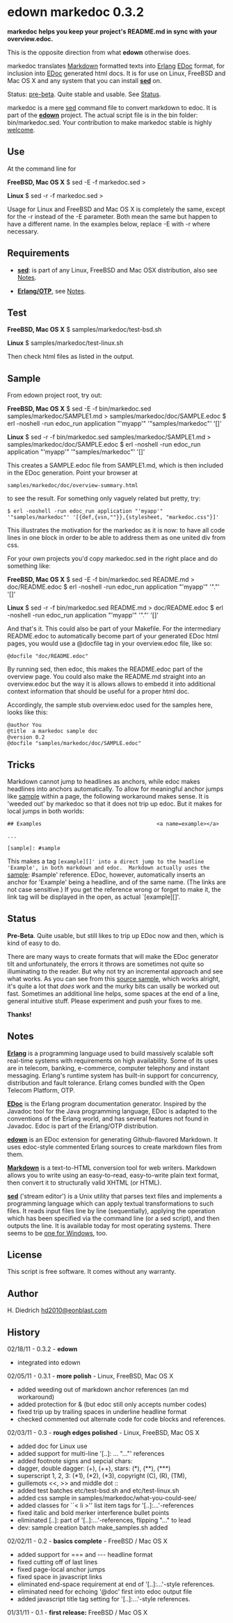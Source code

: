 edown markedoc 0.3.2
====================

**markedoc helps you keep your project's README.md in sync with your overview.edoc.**

This is the opposite direction from what **edown** otherwise does.

markedoc translates [Markdown][] formatted texts into [Erlang][] [EDoc][] format, for inclusion into [EDoc][] generated html docs. It is for use on Linux, FreeBSD and Mac OS X and any system that you can install  **[sed][Requirements]** on.

Status: [pre-beta][Status]. Quite stable and usable. See [Status][].

markedoc is a mere [sed][] command file to convert markdown to edoc. It is part of the **[edown][]** project. The actual script file is in the bin folder: bin/markedoc.sed. Your contribution to make markedoc stable is highly [welcome][issues].

[issues]: https://github.com/hdiedrich/markedoc/issues "Issue tracker"

Use                                                           <a name=Use></a>
---
At the command line for

**FreeBSD, Mac OS X**
	$ sed -E -f markedoc.sed <markdown file> > <edoc file>

**Linux**
	$ sed -r -f markedoc.sed <markdown file> > <edoc file>

Usage for Linux and FreeBSD and Mac OS X is completely the same, except for the -r instead of the -E parameter. Both mean the same but happen to have a different name. In the examples below, replace -E with -r where necessary.

Requirements                                          <a name=Requirements></a>
------------
* **[sed][]**: is part of any Linux, FreeBSD and Mac OSX distribution, also see [Notes][].

* **[Erlang/OTP][Erlang]**, see [Notes][].

Test                                                          <a name=Test></a>
----

 **FreeBSD, Mac OS X**
	$ samples/markedoc/test-bsd.sh

 **Linux**
	$ samples/markedoc/test-linux.sh

Then check html files as listed in the output.

Sample                                                      <a name=Sample></a>
------

From edown project root, try out:

 **FreeBSD, Mac OS X**
	$ sed -E -f bin/markedoc.sed samples/markedoc/SAMPLE1.md > samples/markedoc/doc/SAMPLE.edoc
	$ erl -noshell -run edoc_run application "'myapp'" '"samples/markedoc"' '[]'

 **Linux**
	$ sed -r -f bin/markedoc.sed samples/markedoc/SAMPLE1.md > samples/markedoc/doc/SAMPLE.edoc
	$ erl -noshell -run edoc_run application "'myapp'" '"samples/markedoc"' '[]'

This creates a SAMPLE.edoc file from SAMPLE1.md, which is then included in the EDoc generation. Point your browser at

	samples/markedoc/doc/overview-summary.html

to see the result. For something only vaguely related but pretty, try:

	$ erl -noshell -run edoc_run application "'myapp'" '"samples/markedoc"' '[{def,{vsn,""}},{stylesheet, "markedoc.css"}]'

This illustrates the motivation for the markedoc as it is now: to have all code lines in one block in order to be able to address them as one united div from css.		

For your own projects you'd copy markedoc.sed in the right place and do something like:

 **FreeBSD, Mac OS X**
	$ sed -E -f bin/markedoc.sed README.md > doc/README.edoc
	$ erl -noshell -run edoc_run application "'myapp'" '"."' '[]'	

 **Linux**
	$ sed -r -f bin/markedoc.sed README.md > doc/README.edoc
	$ erl -noshell -run edoc_run application "'myapp'" '"."' '[]'	

And that's it. This could also be part of your Makefile. For the intermediary README.edoc to automatically become part of your generated EDoc html pages, you would use a @docfile tag in your overview.edoc file, like so:

	@docfile "doc/README.edoc"

By running sed, then edoc, this makes the README.edoc part of the overview page. You could also make the README.md straight into an overview.edoc but the way it is allows allows to embedd it into additional context information that should be useful for a proper html doc.

Accordingly, the sample stub overview.edoc used for the samples here, looks like this:

	@author You 
	@title  a markedoc sample doc
	@version 0.2
	@docfile "samples/markedoc/doc/SAMPLE.edoc"

Tricks                                                       <a name=Tricks></a>
------

Markdown cannot jump to headlines as anchors, while edoc makes headlines into anchors automatically. To allow for meaningful anchor jumps like [sample][] within a page, the following workaround makes sense. It is 'weeded out' by markedoc so that it does not trip up edoc. But it makes for local jumps in
both worlds:

	## Examples                                     <a name=example></a>
	
	...
	
	[sample]: #sample


This makes a tag `[example][]' into a direct jump to the headline 'Example', in both markdown and edoc. 
Markdown actually uses the `[sample]: #sample' reference. EDoc, however, automatically inserts an anchor for 'Example' being a headline, and of the same name. (The links are not case sensitive.) 
If you get the reference wrong or forget to make it, the link tag will be displayed in the open, as actual `[example][]'.


Status                                                       <a name=Status></a>
------

 **Pre-Beta**. Quite usable, but still likes to trip up EDoc now and then, which is kind of easy to do. 

There are  many ways to create formats that will make the EDoc generator tilt and unfortunately, the errors it throws are sometimes not quite so illuminating to the reader. But why not try an incremental approach and see what works. As you can see from this [source sample][sample], which works alright, it's quite a lot that *does* work and the murky bits can usally be worked out fast. Sometimes an additional line helps, some spaces at the end of a line, general intuitive stuff. Please experiment and push your fixes to me.

 **Thanks!**

Notes                                                         <a name=Notes></a>
-----

 **[Erlang][]** is a programming language used to build massively scalable soft real-time systems with requirements on high availability. Some of its uses are in telecom, banking, e-commerce, computer telephony and instant messaging. Erlang's runtime system has built-in support for concurrency, distribution and fault tolerance. Erlang comes bundled with the Open Telecom Platform, OTP.

[Erlang]: http://www.erlang.org/doc/  

 **[EDoc][]** is the Erlang program documentation generator. Inspired by the Javadoc tool for the Java programming language, EDoc is adapted to the conventions of the Erlang world, and has several features not found in Javadoc. Edoc is part of the Erlang/OTP distribution.

[EDoc]: http://www.erlang.org/doc/apps/edoc/chapter.html

 **[edown][]** is an EDoc extension for generating Github-flavored Markdown. It uses edoc-style commented Erlang sources to create markdown files from them. 

[edown]: https://github.com/esl/edown

 **[Markdown][]** is a text-to-HTML conversion tool for web writers. Markdown allows you to write using an easy-to-read, easy-to-write plain text format, then convert it to structurally valid XHTML (or HTML).

[Markdown]: http://daringfireball.net/projects/markdown/ 

 **[sed][]** ('stream editor') is a Unix utility that parses text files and implements a programming language which can apply textual transformations to such files. It reads input files line by line (sequentially), applying the operation which has been specified via the command line (or a sed script), and then outputs the line. It is available today for most operating systems. There seems to be [one for Windows][winsed], too.

[sed]: http://en.wikipedia.org/wiki/Sed
[winsed]: http://gnuwin32.sourceforge.net/packages/sed.htm
[sample]: https://github.com/Eonblast/Emysql/raw/master/README.md "This markdown file is translated alright by markedoc."


License
-------
This script is free software. It comes without any warranty.

Author
------
H. Diedrich <hd2010@eonblast.com>

History
-------

02/18/11 - 0.3.2 - **edown**

* integrated into edown

02/05/11 - 0.3.1 - **more polish** - Linux, FreeBSD, Mac OS X

* added weeding out of markdown anchor references (an md workaround)
* added protection for & (but edoc still only accepts number codes)
* fixed trip up by trailing spaces in underline headline format 
* checked commented out alternate code for code blocks and references.

02/03/11 - 0.3 - **rough edges polished** - Linux, FreeBSD, Mac OS X

* added doc for Linux use
* added support for multi-line '[..]: ... "..."' references
* added footnote signs and sepcial chars:
* dagger, double dagger: (+), (++), stars: (\*), (\*\*), (\*\*\*)  
* superscript 1, 2, 3: (\*1), (\*2), (\*3), copyright (C), (R), (TM),  
* guillemots <<, >> and middle dot ::
* added test batches etc/test-bsd.sh and etc/test-linux.sh
* added css sample in samples/markedoc/what-you-could-see/ 
* added classes for ``< li >'' list item tags for '[..]:...'-references
* fixed italic and bold merker interference bullet points
* eliminated [..]: part of '[..]:...'-references, flipping "..." to lead
* dev: sample creation batch make_samples.sh added
	
02/02/11 - 0.2 - **basics complete** - FreeBSD / Mac OS X

* added support for === and --- headline format
* fixed cutting off of last lines 
* fixed page-local anchor jumps
* fixed space in javascript links
* eliminated end-space requirement at end of '[..]:...'-style references.
* eliminated need for echoing '@doc' first into edoc output file
* added javascript title tag setting for '[..]:...'-style references.
	
01/31/11 - 0.1 - **first release:** FreeBSD / Mac OS X
	
[Requirements]: #Requirements
[Status]: #Status
[Notes]: #Notes
[Test]: #Test
